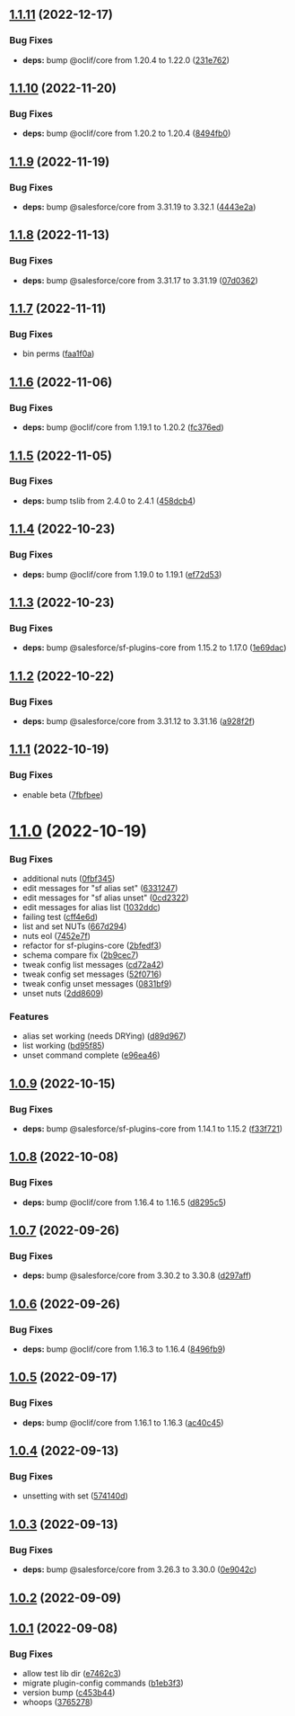## [1.1.11](https://github.com/salesforcecli/plugin-settings/compare/1.1.10...1.1.11) (2022-12-17)


### Bug Fixes

* **deps:** bump @oclif/core from 1.20.4 to 1.22.0 ([231e762](https://github.com/salesforcecli/plugin-settings/commit/231e762b3c7056c5e97ba694b1dd060b2fa62149))



## [1.1.10](https://github.com/salesforcecli/plugin-settings/compare/1.1.9...1.1.10) (2022-11-20)


### Bug Fixes

* **deps:** bump @oclif/core from 1.20.2 to 1.20.4 ([8494fb0](https://github.com/salesforcecli/plugin-settings/commit/8494fb0c42f02d6b43ac23edd2949deab2bc4db3))



## [1.1.9](https://github.com/salesforcecli/plugin-settings/compare/1.1.8...1.1.9) (2022-11-19)


### Bug Fixes

* **deps:** bump @salesforce/core from 3.31.19 to 3.32.1 ([4443e2a](https://github.com/salesforcecli/plugin-settings/commit/4443e2a0dc9ad104c38f185d8a035bacd4f9ce02))



## [1.1.8](https://github.com/salesforcecli/plugin-settings/compare/1.1.7...1.1.8) (2022-11-13)


### Bug Fixes

* **deps:** bump @salesforce/core from 3.31.17 to 3.31.19 ([07d0362](https://github.com/salesforcecli/plugin-settings/commit/07d03622e82e698abab685e459982bc4ea725e01))



## [1.1.7](https://github.com/salesforcecli/plugin-settings/compare/1.1.6...1.1.7) (2022-11-11)


### Bug Fixes

* bin perms ([faa1f0a](https://github.com/salesforcecli/plugin-settings/commit/faa1f0a8d8be1b2016df5be9d7248c16e0114636))



## [1.1.6](https://github.com/salesforcecli/plugin-settings/compare/1.1.5...1.1.6) (2022-11-06)


### Bug Fixes

* **deps:** bump @oclif/core from 1.19.1 to 1.20.2 ([fc376ed](https://github.com/salesforcecli/plugin-settings/commit/fc376ed5cb527bcb3e2c848932433f06241c12f6))



## [1.1.5](https://github.com/salesforcecli/plugin-settings/compare/1.1.4...1.1.5) (2022-11-05)


### Bug Fixes

* **deps:** bump tslib from 2.4.0 to 2.4.1 ([458dcb4](https://github.com/salesforcecli/plugin-settings/commit/458dcb449c54c9ddaed067e219273da02d3c7aac))



## [1.1.4](https://github.com/salesforcecli/plugin-settings/compare/1.1.3...1.1.4) (2022-10-23)


### Bug Fixes

* **deps:** bump @oclif/core from 1.19.0 to 1.19.1 ([ef72d53](https://github.com/salesforcecli/plugin-settings/commit/ef72d53f852ae1f04bfbeb090bc93938617cb7dc))



## [1.1.3](https://github.com/salesforcecli/plugin-settings/compare/1.1.2...1.1.3) (2022-10-23)


### Bug Fixes

* **deps:** bump @salesforce/sf-plugins-core from 1.15.2 to 1.17.0 ([1e69dac](https://github.com/salesforcecli/plugin-settings/commit/1e69dac7fbce805d72abeddc43b35e8335a41b97))



## [1.1.2](https://github.com/salesforcecli/plugin-settings/compare/1.1.1...1.1.2) (2022-10-22)


### Bug Fixes

* **deps:** bump @salesforce/core from 3.31.12 to 3.31.16 ([a928f2f](https://github.com/salesforcecli/plugin-settings/commit/a928f2ffa359562d9f85be5445f0dccbd42c3890))



## [1.1.1](https://github.com/salesforcecli/plugin-settings/compare/1.1.0...1.1.1) (2022-10-19)


### Bug Fixes

* enable beta ([7fbfbee](https://github.com/salesforcecli/plugin-settings/commit/7fbfbee176aa151657e1d411a79bd69bcd70cfec))



# [1.1.0](https://github.com/salesforcecli/plugin-settings/compare/1.0.9...1.1.0) (2022-10-19)


### Bug Fixes

* additional nuts ([0fbf345](https://github.com/salesforcecli/plugin-settings/commit/0fbf3453bb82d37a74db5ef50648fce663b575fd))
* edit messages for "sf alias set" ([6331247](https://github.com/salesforcecli/plugin-settings/commit/6331247471061dc952533a4a7f5149ae1b254d8d))
* edit messages for "sf alias unset" ([0cd2322](https://github.com/salesforcecli/plugin-settings/commit/0cd2322eca0e9de456b4a7ec9b4c8eaed2e388c3))
* edit messages for alias list ([1032ddc](https://github.com/salesforcecli/plugin-settings/commit/1032ddc5099a820e89a60eaca347417ae72e738d))
* failing test ([cff4e6d](https://github.com/salesforcecli/plugin-settings/commit/cff4e6d4f76319d684961684506a7bd9adbb4c05))
* list and set NUTs ([667d294](https://github.com/salesforcecli/plugin-settings/commit/667d294c6d583d883f5c940380103fa9c5c623be))
* nuts eol ([7452e7f](https://github.com/salesforcecli/plugin-settings/commit/7452e7f88ad79a14d9a072e78ad8357ff0f81c65))
* refactor for sf-plugins-core ([2bfedf3](https://github.com/salesforcecli/plugin-settings/commit/2bfedf3376e53dd6eb7e0032f13361413c6f4759))
* schema compare fix ([2b9cec7](https://github.com/salesforcecli/plugin-settings/commit/2b9cec7f24a11193936a415931cfaa25224af352))
* tweak config list messages ([cd72a42](https://github.com/salesforcecli/plugin-settings/commit/cd72a42804004b008ed808e6f4293c446e6c2955))
* tweak config set messages ([52f0716](https://github.com/salesforcecli/plugin-settings/commit/52f07168532d0689a79a5a298bd71fb8fa84b3db))
* tweak config unset messages ([0831bf9](https://github.com/salesforcecli/plugin-settings/commit/0831bf9954ba4498f77817baa69b1425a45c1e74))
* unset nuts ([2dd8609](https://github.com/salesforcecli/plugin-settings/commit/2dd86097a7cb544a0753389ba272cc02ebca3faa))


### Features

* alias set working (needs DRYing) ([d89d967](https://github.com/salesforcecli/plugin-settings/commit/d89d9671fa1773b321f4838fa8381910564f17b0))
* list working ([bd95f85](https://github.com/salesforcecli/plugin-settings/commit/bd95f855d1ca0f68aa496e9462923ff9dcbd7749))
* unset command complete ([e96ea46](https://github.com/salesforcecli/plugin-settings/commit/e96ea46fe56692d20b1010bb806398dcf7ff191c))



## [1.0.9](https://github.com/salesforcecli/plugin-settings/compare/1.0.8...1.0.9) (2022-10-15)


### Bug Fixes

* **deps:** bump @salesforce/sf-plugins-core from 1.14.1 to 1.15.2 ([f33f721](https://github.com/salesforcecli/plugin-settings/commit/f33f72186601784a2f718216842527669eb454cd))



## [1.0.8](https://github.com/salesforcecli/plugin-settings/compare/1.0.7...1.0.8) (2022-10-08)


### Bug Fixes

* **deps:** bump @oclif/core from 1.16.4 to 1.16.5 ([d8295c5](https://github.com/salesforcecli/plugin-settings/commit/d8295c57415810fa19d0153a1cd3497ac6f24658))



## [1.0.7](https://github.com/salesforcecli/plugin-settings/compare/1.0.6...1.0.7) (2022-09-26)


### Bug Fixes

* **deps:** bump @salesforce/core from 3.30.2 to 3.30.8 ([d297aff](https://github.com/salesforcecli/plugin-settings/commit/d297aff7066c3abd3f351119c3924cc965d27c0f))



## [1.0.6](https://github.com/salesforcecli/plugin-settings/compare/1.0.5...1.0.6) (2022-09-26)


### Bug Fixes

* **deps:** bump @oclif/core from 1.16.3 to 1.16.4 ([8496fb9](https://github.com/salesforcecli/plugin-settings/commit/8496fb936ed555c9dd9bf580fafb43c0c1ee8689))



## [1.0.5](https://github.com/salesforcecli/plugin-settings/compare/1.0.4...1.0.5) (2022-09-17)


### Bug Fixes

* **deps:** bump @oclif/core from 1.16.1 to 1.16.3 ([ac40c45](https://github.com/salesforcecli/plugin-settings/commit/ac40c452ffaf876a9e357b4f7f4e56eae2bee88c))



## [1.0.4](https://github.com/salesforcecli/plugin-settings/compare/1.0.3...1.0.4) (2022-09-13)


### Bug Fixes

* unsetting with set ([574140d](https://github.com/salesforcecli/plugin-settings/commit/574140d0c9686847e9f93b4a0ee7c46710d81d34))



## [1.0.3](https://github.com/salesforcecli/plugin-settings/compare/v1.0.2...1.0.3) (2022-09-13)


### Bug Fixes

* **deps:** bump @salesforce/core from 3.26.3 to 3.30.0 ([0e9042c](https://github.com/salesforcecli/plugin-settings/commit/0e9042cde11199a852a81c9073c8026805cb9394))



## [1.0.2](https://github.com/salesforcecli/plugin-settings/compare/v1.0.1...v1.0.2) (2022-09-09)



## [1.0.1](https://github.com/salesforcecli/plugin-settings/compare/b1eb3f397cbfd172e87d73b9038d66f91ce69bc4...v1.0.1) (2022-09-08)


### Bug Fixes

* allow test lib dir ([e7462c3](https://github.com/salesforcecli/plugin-settings/commit/e7462c366cd6e94837628c1c2786023934698694))
* migrate plugin-config commands ([b1eb3f3](https://github.com/salesforcecli/plugin-settings/commit/b1eb3f397cbfd172e87d73b9038d66f91ce69bc4))
* version bump ([c453b44](https://github.com/salesforcecli/plugin-settings/commit/c453b44346e2c2bf80d525c56eda6903c013a0ac))
* whoops ([3765278](https://github.com/salesforcecli/plugin-settings/commit/376527852b5f37c201d813dee9599a3453e25b67))



